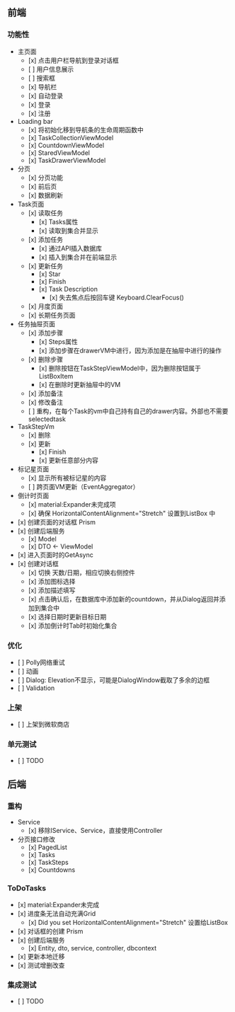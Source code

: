 <h2>前端</h2>
<h3>功能性</h3>
<ul>
<li>主页面
<ul>
<li>[x] 点击用户栏导航到登录对话框</li>
<li>[ ] 用户信息展示</li>
<li>[ ] 搜索框</li>
<li>[x] 导航栏</li>
<li>[x] 自动登录</li>
<li>[x] 登录</li>
<li>[x] 注册</li>
</ul>
</li>
<li>Loading bar
<ul>
<li>[x] 将初始化移到导航条的生命周期函数中</li>
<li>[x] TaskCollectionViewModel</li>
<li>[x] CountdownViewModel</li>
<li>[x] StaredViewModel</li>
<li>[x] TaskDrawerViewModel</li>
</ul>
</li>
<li>分页
<ul>
<li>[x] 分页功能</li>
<li>[x] 前后页</li>
<li>[x] 数据刷新</li>
</ul>
</li>
<li>Task页面
<ul>
<li>[x] 读取任务
<ul>
<li>[x] Tasks属性</li>
<li>[x] 读取到集合并显示</li>
</ul>
</li>
<li>[x] 添加任务
<ul>
<li>[x] 通过API插入数据库</li>
<li>[x] 插入到集合并在前端显示</li>
</ul>
</li>
<li>[x] 更新任务
<ul>
<li>[x] Star</li>
<li>[x] Finish</li>
<li>[x] Task Description
<ul>
<li>[x] 失去焦点后按回车键 Keyboard.ClearFocus()</li>
</ul>
</li>
</ul>
</li>
<li>[x] 月度页面</li>
<li>[x] 长期任务页面</li>
</ul>
</li>
<li>任务抽屉页面
<ul>
<li>[x] 添加步骤
<ul>
<li>[x] Steps属性</li>
<li>[x] 添加步骤在drawerVM中进行，因为添加是在抽屉中进行的操作</li>
</ul>
</li>
<li>[x] 删除步骤
<ul>
<li>[x] 删除按钮在TaskStepViewModel中，因为删除按钮属于ListBoxItem</li>
<li>[x] 在删除时更新抽屉中的VM</li>
</ul>
</li>
<li>[x] 添加备注</li>
<li>[x] 修改备注</li>
<li>[ ] 重构，在每个Task的vm中自己持有自己的drawer内容。外部也不需要selectedtask</li>
</ul>
</li>
<li>TaskStepVm
<ul>
<li>[x] 删除</li>
<li>[x] 更新
<ul>
<li>[x] Finish</li>
<li>[x] 更新任意部分内容</li>
</ul>
</li>
</ul>
</li>
<li>标记星页面
<ul>
<li>[x] 显示所有被标记星的内容</li>
<li>[ ] 跨页面VM更新（EventAggregator）</li>
</ul>
</li>
<li>倒计时页面
<ul>
<li>[x] material:Expander未完成项</li>
</ul>
<ul>
<li>[x] 确保 HorizontalContentAlignment="Stretch" 设置到ListBox 中</li>
</ul>
</li>
<li>[x] 创建页面的对话框 Prism</li>
<li>[x] 创建后端服务
<ul>
<li>[x] Model</li>
<li>[x] DTO &lt;- ViewModel</li>
</ul>
</li>
<li>[x] 进入页面时的GetAsync</li>
<li>[x] 创建对话框
<ul>
<li>[x] 切换 天数/日期，相应切换右侧控件</li>
<li>[x] 添加图标选择</li>
<li>[x] 添加描述填写</li>
<li>[x] 点击确认后，在数据库中添加新的countdown，并从Dialog返回并添加到集合中</li>
<li>[x] 选择日期时更新目标日期</li>
<li>[x] 添加倒计时Tab时初始化集合</li>
</ul>
</li>
</ul>
</li>
</ul>
<h3>优化</h3>
<ul>
<li>[ ] Polly网络重试</li>
<li>[ ] 动画</li>
<li>[ ] Dialog: Elevation不显示，可能是DialogWindow截取了多余的边框</li>
<li>[ ] Validation</li>
</ul>
<h3>上架</h3>
<ul>
<li>[ ] 上架到微软商店</li>
</ul>
<h3>单元测试</h3>
<ul>
<li>[ ] TODO</li>
</ul>
<h2>后端</h2>
<h3>重构</h3>
<ul>
<li>Service
<ul>
<li>[x] 移除IService、Service，直接使用Controller</li>
</ul>
</li>
<li>分页接口修改
<ul>
<li>[x] PagedList</li>
<li>[x] Tasks</li>
<li>[x] TaskSteps</li>
<li>[x] Countdowns</li>
</ul>
</li>
</ul>
<h3>ToDoTasks</h3>
<ul>
<li>[x] material:Expander未完成</li>
<li>[x] 进度条无法自动充满Grid
<ul>
<li>[x] Did you set HorizontalContentAlignment="Stretch" 设置给ListBox</li>
</ul>
</li>
<li>[x] 对话框的创建 Prism</li>
<li>[x] 创建后端服务
<ul>
<li>[x] Entity, dto, service, controller, dbcontext</li>
</ul>
</li>
<li>[x] 更新本地迁移</li>
<li>[x] 测试增删改查</li>
</ul>
<h3>集成测试</h3>
<ul>
<li>[ ] TODO</li>
</ul>
</div></div>
